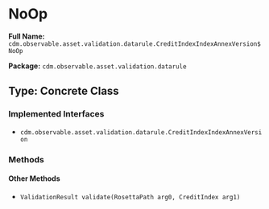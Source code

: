 # NoOp

**Full Name:** `cdm.observable.asset.validation.datarule.CreditIndexIndexAnnexVersion$NoOp`

**Package:** `cdm.observable.asset.validation.datarule`

## Type: Concrete Class

### Implemented Interfaces

- `cdm.observable.asset.validation.datarule.CreditIndexIndexAnnexVersion`

### Methods

#### Other Methods

- `ValidationResult validate(RosettaPath arg0, CreditIndex arg1)`

